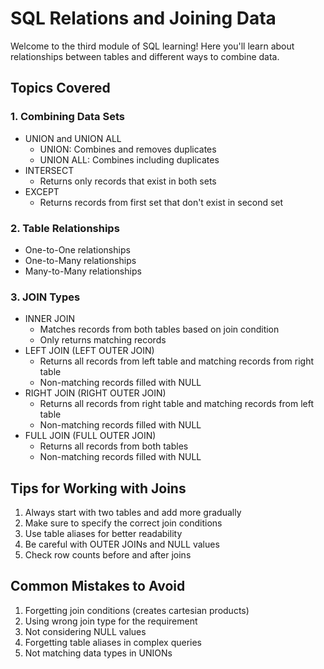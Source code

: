 # SQL Relations and Joining Data

Welcome to the third module of SQL learning! Here you'll learn about relationships between tables and different ways to combine data.

## Topics Covered

### 1. Combining Data Sets

- UNION and UNION ALL
  - UNION: Combines and removes duplicates
  - UNION ALL: Combines including duplicates
- INTERSECT
  - Returns only records that exist in both sets
- EXCEPT
  - Returns records from first set that don't exist in second set

### 2. Table Relationships

- One-to-One relationships
- One-to-Many relationships
- Many-to-Many relationships

### 3. JOIN Types

- INNER JOIN
  - Matches records from both tables based on join condition
  - Only returns matching records
- LEFT JOIN (LEFT OUTER JOIN)
  - Returns all records from left table and matching records from right table
  - Non-matching records filled with NULL
- RIGHT JOIN (RIGHT OUTER JOIN)
  - Returns all records from right table and matching records from left table
  - Non-matching records filled with NULL
- FULL JOIN (FULL OUTER JOIN)
  - Returns all records from both tables
  - Non-matching records filled with NULL

## Tips for Working with Joins

1. Always start with two tables and add more gradually
2. Make sure to specify the correct join conditions
3. Use table aliases for better readability
4. Be careful with OUTER JOINs and NULL values
5. Check row counts before and after joins

## Common Mistakes to Avoid

1. Forgetting join conditions (creates cartesian products)
2. Using wrong join type for the requirement
3. Not considering NULL values
4. Forgetting table aliases in complex queries
5. Not matching data types in UNIONs